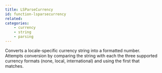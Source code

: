 ```yaml
---
title: LSParseCurrency
id: function-lsparsecurrency
related:
categories:
    - currency
    - string
    - parsing
---
```


Converts a locale-specific currency string into a formatted
        number. Attempts conversion by comparing the string with each
        the three supported currency formats (none, local,
        international) and using the first that matches.